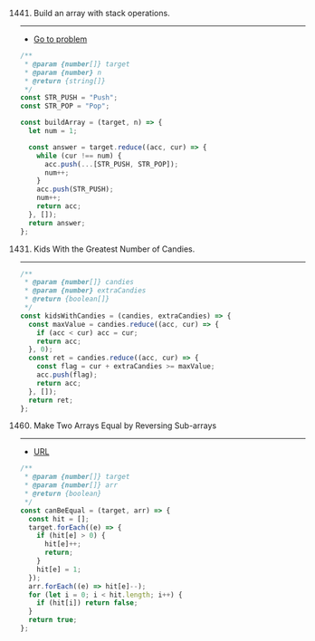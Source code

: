 1441. Build an array with stack operations.

---

- [Go to problem](https://leetcode.com/contest/weekly-contest-188/problems/build-an-array-with-stack-operations/)

```javascript
/**
 * @param {number[]} target
 * @param {number} n
 * @return {string[]}
 */
const STR_PUSH = "Push";
const STR_POP = "Pop";

const buildArray = (target, n) => {
  let num = 1;

  const answer = target.reduce((acc, cur) => {
    while (cur !== num) {
      acc.push(...[STR_PUSH, STR_POP]);
      num++;
    }
    acc.push(STR_PUSH);
    num++;
    return acc;
  }, []);
  return answer;
};
```

1431. Kids With the Greatest Number of Candies.

---

```javascript
/**
 * @param {number[]} candies
 * @param {number} extraCandies
 * @return {boolean[]}
 */
const kidsWithCandies = (candies, extraCandies) => {
  const maxValue = candies.reduce((acc, cur) => {
    if (acc < cur) acc = cur;
    return acc;
  }, 0);
  const ret = candies.reduce((acc, cur) => {
    const flag = cur + extraCandies >= maxValue;
    acc.push(flag);
    return acc;
  }, []);
  return ret;
};
```

1460. Make Two Arrays Equal by Reversing Sub-arrays

---

- [URL](https://leetcode.com/contest/biweekly-contest-27/problems/make-two-arrays-equal-by-reversing-sub-arrays/)

```javascript
/**
 * @param {number[]} target
 * @param {number[]} arr
 * @return {boolean}
 */
const canBeEqual = (target, arr) => {
  const hit = [];
  target.forEach((e) => {
    if (hit[e] > 0) {
      hit[e]++;
      return;
    }
    hit[e] = 1;
  });
  arr.forEach((e) => hit[e]--);
  for (let i = 0; i < hit.length; i++) {
    if (hit[i]) return false;
  }
  return true;
};
```
